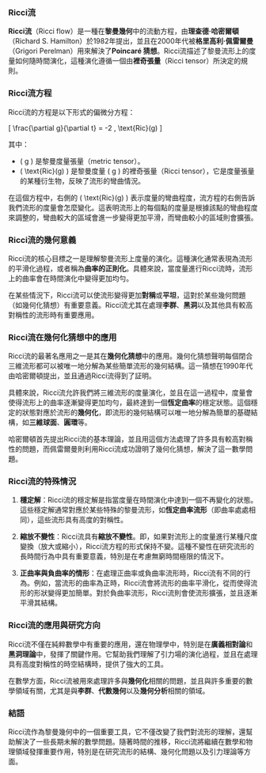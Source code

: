 ### Ricci流

**Ricci流**（Ricci flow）是一種在**黎曼幾何**中的流動方程，由**理查德·哈密爾頓**（Richard S. Hamilton）於1982年提出，並且在2000年代被**格里高利·佩雷爾曼**（Grigori Perelman）用來解決了**Poincaré 猜想**。Ricci流描述了黎曼流形上的度量如何隨時間演化，這種演化遵循一個由**裡奇張量**（Ricci tensor）所決定的規則。

### Ricci流方程

Ricci流的方程是以下形式的偏微分方程：

\[
\frac{\partial g}{\partial t} = -2 \, \text{Ric}(g)
\]

其中：
- \( g \) 是黎曼度量張量（metric tensor）。
- \( \text{Ric}(g) \) 是黎曼度量 \( g \) 的裡奇張量（Ricci tensor），它是度量張量的某種衍生物，反映了流形的彎曲情況。

在這個方程中，右側的 \( \text{Ric}(g) \) 表示度量的彎曲程度，流方程的右側告訴我們流形的度量會怎麼變化。這表明流形上的每個點的度量是根據該點的彎曲程度來調整的，彎曲較大的區域會進一步變得更加平滑，而彎曲較小的區域則會擴張。

### Ricci流的幾何意義

Ricci流的核心目標之一是理解黎曼流形上度量的演化。這種演化通常表現為流形的平滑化過程，或者稱為**曲率的正則化**。具體來說，當度量進行Ricci流時，流形上的曲率會在時間演化中變得更加均勻。

在某些情況下，Ricci流可以使流形變得更加**對稱**或**平坦**，這對於某些幾何問題（如幾何化猜想）有重要意義。Ricci流尤其在處理**李群**、**黑洞**以及其他具有較高對稱性的流形時有重要應用。

### Ricci流在**幾何化猜想**中的應用

Ricci流的最著名應用之一是其在**幾何化猜想**中的應用。幾何化猜想聲明每個閉合三維流形都可以被唯一地分解為某些簡單流形的幾何結構。這一猜想在1990年代由哈密爾頓提出，並且通過Ricci流得到了証明。

具體來說，Ricci流允許我們將三維流形的度量演化，並且在這一過程中，度量會使得流形上的曲率逐漸變得更加均勻，最終達到一個**恆定曲率**的穩定狀態。這個穩定的狀態對應於流形的**幾何化**，即流形的幾何結構可以唯一地分解為簡單的基礎結構，如**三維球面**、**圓環**等。

哈密爾頓首先提出Ricci流的基本理論，並且用這個方法處理了許多具有較高對稱性的問題，而佩雷爾曼則利用Ricci流成功證明了幾何化猜想，解決了這一數學問題。

### Ricci流的特殊情況

1. **穩定解**：Ricci流的穩定解是指當度量在時間演化中達到一個不再變化的狀態。這些穩定解通常對應於某些特殊的黎曼流形，如**恆定曲率流形**（即曲率處處相同），這些流形具有高度的對稱性。

2. **縮放不變性**：Ricci流具有**縮放不變性**。即，如果對流形上的度量進行某種尺度變換（放大或縮小），Ricci流方程的形式保持不變。這種不變性在研究流形的長時間行為中具有重要意義，特別是在考慮無窮時間極限的情況下。

3. **正曲率與負曲率的情形**：在處理正曲率或負曲率流形時，Ricci流有不同的行為。例如，當流形的曲率為正時，Ricci流會將流形的曲率平滑化，從而使得流形的形狀變得更加簡單。對於負曲率流形，Ricci流則會使流形擴張，並且逐漸平滑其結構。

### Ricci流的應用與研究方向

Ricci流不僅在純粹數學中有重要的應用，還在物理學中，特別是在**廣義相對論**和**黑洞理論**中，發揮了關鍵作用。它幫助我們理解了引力場的演化過程，並且在處理具有高度對稱性的時空結構時，提供了強大的工具。

在數學方面，Ricci流被用來處理許多與**幾何化**相關的問題，並且與許多重要的數學領域有關，尤其是與**李群**、**代數幾何**以及**幾何分析**相關的領域。

### 結語

Ricci流作為黎曼幾何中的一個重要工具，它不僅改變了我們對流形的理解，還幫助解決了一些長期未解的數學問題。隨著時間的推移，Ricci流將繼續在數學和物理領域發揮重要作用，特別是在研究流形的結構、幾何化問題以及引力理論等方面。